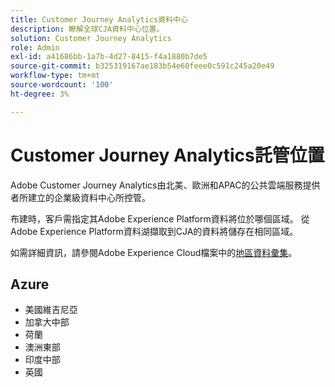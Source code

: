 ```yaml
---
title: Customer Journey Analytics資料中心
description: 瞭解全球CJA資料中心位置。
solution: Customer Journey Analytics
role: Admin
exl-id: a41686bb-1a7b-4d27-8415-f4a1880b7de5
source-git-commit: b325319167ae183b54e60feee0c591c245a20e49
workflow-type: tm+mt
source-wordcount: '100'
ht-degree: 3%

---
```


# Customer Journey Analytics託管位置

Adobe Customer Journey Analytics由北美、歐洲和APAC的公共雲端服務提供者所建立的企業級資料中心所控管。

布建時，客戶需指定其Adobe Experience Platform資料將位於哪個區域。 從Adobe Experience Platform資料湖擷取到CJA的資料將儲存在相同區域。

如需詳細資訊，請參閱Adobe Experience Cloud檔案中的[地區資料彙集](https://experienceleague.adobe.com/en/docs/core-services/interface/data-collection/rdc)。

## Azure

- 美國維吉尼亞
- 加拿大中部
- 荷蘭
- 澳洲東部
- 印度中部
- 英國

